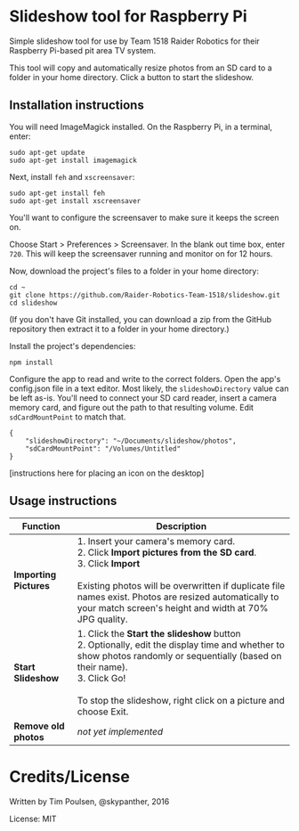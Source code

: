 # Slideshow tool for Raspberry Pi

Simple slideshow tool for use by Team 1518 Raider Robotics for their Raspberry Pi-based pit area TV system. 

This tool will copy and automatically resize photos from an SD card to a folder in your home directory. Click a button to start the slideshow. 

## Installation instructions

You will need ImageMagick installed. On the Raspberry Pi, in a terminal, enter:

```shell
sudo apt-get update
sudo apt-get install imagemagick
```

Next, install `feh` and `xscreensaver`:

```
sudo apt-get install feh
sudo apt-get install xscreensaver
```

You'll want to configure the screensaver to make sure it keeps the screen on. 

Choose Start > Preferences > Screensaver. In the blank out time box, enter `720`. This will keep the screensaver running and monitor on for 12 hours.

Now, download the project's files to a folder in your home directory:

```
cd ~
git clone https://github.com/Raider-Robotics-Team-1518/slideshow.git
cd slideshow
```

(If you don't have Git installed, you can download a zip from the GitHub repository then extract it to a folder in your home directory.)

Install the project's dependencies:

```
npm install
```

Configure the app to read and write to the correct folders. Open the app's config.json file in a text editor. Most likely, the `slideshowDirectory` value can be left as-is. You'll need to connect your SD card reader, insert a camera memory card, and figure out the path to that resulting volume. Edit `sdCardMountPoint` to match that.

```
{
	"slideshowDirectory": "~/Documents/slideshow/photos",
	"sdCardMountPoint": "/Volumes/Untitled"
}
```

[instructions here for placing an icon on the desktop]

## Usage instructions

|Function|Description|
|-----|------|
|**Importing Pictures**|1. Insert your camera's memory card. <br/>2. Click **Import pictures from the SD card**.<br/>3. Click **Import**<br/><br/>Existing photos will be overwritten if duplicate file names exist. Photos are resized automatically to your match screen's height and width at 70% JPG quality.|
|**Start Slideshow**|1. Click the **Start the slideshow** button<br/>2. Optionally, edit the display time and whether to show photos randomly or sequentially (based on their name).<br/>3. Click Go!<br/><br/>To stop the slideshow, right click on a picture and choose Exit.|
|**Remove old photos**|_not yet implemented_|




# Credits/License

Written by Tim Poulsen, @skypanther, 2016

License: MIT
